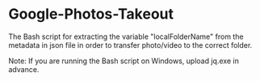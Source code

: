 # Google-Photos-Takeout
The Bash script for extracting the variable "localFolderName" from the metadata in json file in order to transfer photo/video to the correct folder.

Note: If you are running the Bash script on Windows, upload jq.exe in advance.
